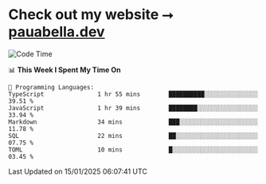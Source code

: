 # Check out my website ⭢ [pauabella.dev](https://pauabella.dev)

<!--START_SECTION:waka-->
![Code Time](http://img.shields.io/badge/Code%20Time-4%2C003%20hrs%2023%20mins-blue)

📊 **This Week I Spent My Time On** 

```text
💬 Programming Languages: 
TypeScript               1 hr 55 mins        ██████████░░░░░░░░░░░░░░░   39.51 % 
JavaScript               1 hr 39 mins        ████████░░░░░░░░░░░░░░░░░   33.94 % 
Markdown                 34 mins             ███░░░░░░░░░░░░░░░░░░░░░░   11.78 % 
SQL                      22 mins             ██░░░░░░░░░░░░░░░░░░░░░░░   07.75 % 
TOML                     10 mins             █░░░░░░░░░░░░░░░░░░░░░░░░   03.45 % 
```


 Last Updated on 15/01/2025 06:07:41 UTC
<!--END_SECTION:waka-->
